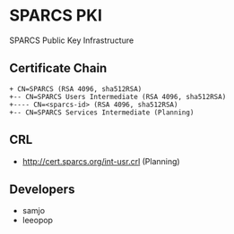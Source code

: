 # SPARCS PKI
SPARCS Public Key Infrastructure

## Certificate Chain
```
+ CN=SPARCS (RSA 4096, sha512RSA)
+-- CN=SPARCS Users Intermediate (RSA 4096, sha512RSA)
+---- CN=<sparcs-id> (RSA 4096, sha512RSA)
+-- CN=SPARCS Services Intermediate (Planning)
```

## CRL
* http://cert.sparcs.org/int-usr.crl (Planning)

## Developers
* samjo
* leeopop
